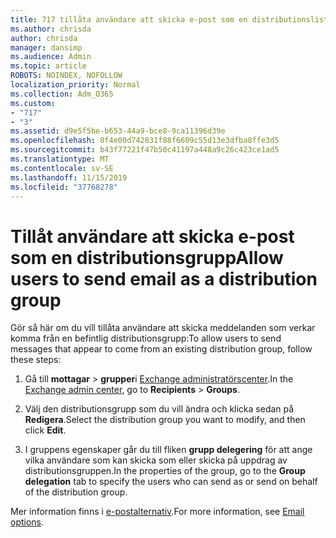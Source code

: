 ```yaml
---
title: 717 tillåta användare att skicka e-post som en distributionslista
ms.author: chrisda
author: chrisda
manager: dansimp
ms.audience: Admin
ms.topic: article
ROBOTS: NOINDEX, NOFOLLOW
localization_priority: Normal
ms.collection: Adm_O365
ms.custom:
- "717"
- "3"
ms.assetid: d9e5f5be-b653-44a9-bce8-9ca11396d39e
ms.openlocfilehash: 8f4e00d742831f88f6609c55d13e3dfba8ffe3d5
ms.sourcegitcommit: b43f77221f47b50c41197a448a9c26c423ce1ad5
ms.translationtype: MT
ms.contentlocale: sv-SE
ms.lasthandoff: 11/15/2019
ms.locfileid: "37768278"
---
```

# <a name="allow-users-to-send-email-as-a-distribution-group"></a><span data-ttu-id="a9152-102">Tillåt användare att skicka e-post som en distributionsgrupp</span><span class="sxs-lookup"><span data-stu-id="a9152-102">Allow users to send email as a distribution group</span></span>

<span data-ttu-id="a9152-103">Gör så här om du vill tillåta användare att skicka meddelanden som verkar komma från en befintlig distributionsgrupp:</span><span class="sxs-lookup"><span data-stu-id="a9152-103">To allow users to send messages that appear to come from an existing distribution group, follow these steps:</span></span>

1. <span data-ttu-id="a9152-104">Gå till **mottagar** \> **grupper**i [Exchange administratörscenter](https://outlook.office365.com/ecp/).</span><span class="sxs-lookup"><span data-stu-id="a9152-104">In the [Exchange admin center](https://outlook.office365.com/ecp/), go to **Recipients** \> **Groups**.</span></span>

2. <span data-ttu-id="a9152-105">Välj den distributionsgrupp som du vill ändra och klicka sedan på **Redigera**.</span><span class="sxs-lookup"><span data-stu-id="a9152-105">Select the distribution group you want to modify, and then click **Edit**.</span></span>

3. <span data-ttu-id="a9152-106">I gruppens egenskaper går du till fliken **grupp delegering** för att ange vilka användare som kan skicka som eller skicka på uppdrag av distributionsgruppen.</span><span class="sxs-lookup"><span data-stu-id="a9152-106">In the properties of the group, go to the **Group delegation** tab to specify the users who can send as or send on behalf of the distribution group.</span></span>

<span data-ttu-id="a9152-107">Mer information finns i [e-postalternativ](https://technet.microsoft.com/library/bb124513.aspx#groupdelegation).</span><span class="sxs-lookup"><span data-stu-id="a9152-107">For more information, see [Email options](https://technet.microsoft.com/library/bb124513.aspx#groupdelegation).</span></span>

